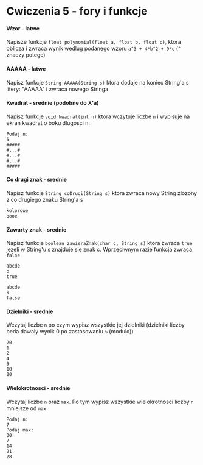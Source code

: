 # Cwiczenia 5 - fory i funkcje

#### Wzor - latwe
Napisze funkcje `float polynomial(float a, float b, float c)`, ktora oblicza i zwraca wynik wedlug podanego wzoru `a^3 + 4*b^2 + 9*c` (`^` znaczy potege)

#### AAAAA - latwe
Napisz funkcje `String AAAAA(String s)` ktora dodaje na koniec String'a s litery: "AAAAA" i zwraca nowego Stringa

#### Kwadrat - srednie (podobne do X'a)
Napisz funkcje `void kwadrat(int n)` ktora wczytuje liczbe `n` i wypisuje na ekran kwadrat o boku dlugosci n:
```
Podaj n:
5
#####
#...#
#...#
#...#
#####
```

#### Co drugi znak - srednie
Napisz funkcje `String coDrugi(String s)` ktora zwraca nowy String zlozony z co drugiego znaku String'a s
```
kolorowe
oooe
```

#### Zawarty znak - srednie
Napisz funkcje `boolean zawieraZnak(char c, String s)` ktora zwraca `true` jezeli w String'u s znajduje sie znak c. Wprzeciwnym razie funkcja zwraca `false`
```
abcde
b
true
```
```
abcde
k
false
```

#### Dzielniki - srednie
Wczytaj liczbe `n` po czym wypisz wszystkie jej dzielniki (dzielniki liczby beda dawaly wynik 0 po zastosowaniu `%` (modulo))
```
20
1
2
4
5
10
20
```

#### Wielokrotnosci - srednie
Wczytaj liczbe `n` oraz `max`. Po tym wypisz wszystkie wielokrotnosci liczby `n` mniejsze od `max`
```
Podaj n:
7
Podaj max:
30
7
14
21
28
```
